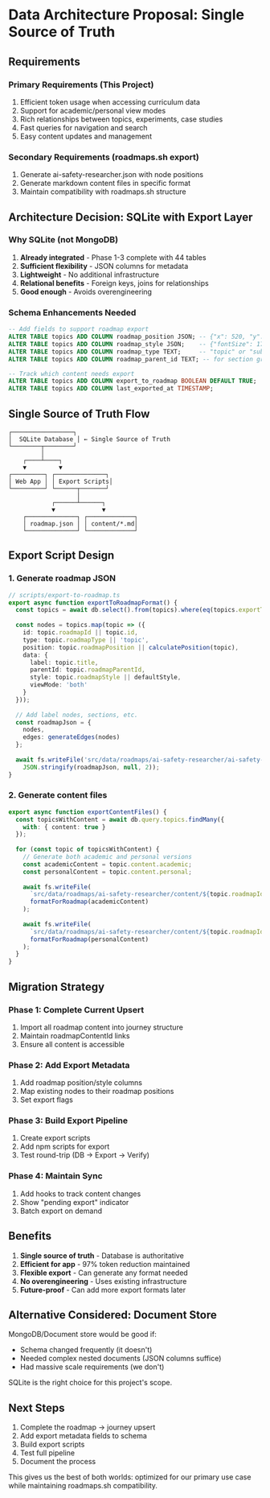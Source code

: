 # Data Architecture Proposal: Single Source of Truth

## Requirements

### Primary Requirements (This Project)
1. Efficient token usage when accessing curriculum data
2. Support for academic/personal view modes
3. Rich relationships between topics, experiments, case studies
4. Fast queries for navigation and search
5. Easy content updates and management

### Secondary Requirements (roadmaps.sh export)
1. Generate ai-safety-researcher.json with node positions
2. Generate markdown content files in specific format
3. Maintain compatibility with roadmaps.sh structure

## Architecture Decision: SQLite with Export Layer

### Why SQLite (not MongoDB)
1. **Already integrated** - Phase 1-3 complete with 44 tables
2. **Sufficient flexibility** - JSON columns for metadata
3. **Lightweight** - No additional infrastructure
4. **Relational benefits** - Foreign keys, joins for relationships
5. **Good enough** - Avoids overengineering

### Schema Enhancements Needed

```sql
-- Add fields to support roadmap export
ALTER TABLE topics ADD COLUMN roadmap_position JSON; -- {"x": 520, "y": 400}
ALTER TABLE topics ADD COLUMN roadmap_style JSON;    -- {"fontSize": 17, ...}
ALTER TABLE topics ADD COLUMN roadmap_type TEXT;     -- "topic" or "subtopic"
ALTER TABLE topics ADD COLUMN roadmap_parent_id TEXT; -- for section grouping

-- Track which content needs export
ALTER TABLE topics ADD COLUMN export_to_roadmap BOOLEAN DEFAULT TRUE;
ALTER TABLE topics ADD COLUMN last_exported_at TIMESTAMP;
```

## Single Source of Truth Flow

```
┌─────────────────┐
│  SQLite Database │ ← Single Source of Truth
└────────┬────────┘
         │
    ┌────┴────┐
    ▼         ▼
┌─────────┐ ┌──────────────┐
│ Web App │ │ Export Scripts│
└─────────┘ └──────┬───────┘
                   │
            ┌──────┴──────┐
            ▼             ▼
    ┌──────────────┐ ┌─────────────┐
    │ roadmap.json │ │ content/*.md│
    └──────────────┘ └─────────────┘
```

## Export Script Design

### 1. Generate roadmap JSON
```typescript
// scripts/export-to-roadmap.ts
export async function exportToRoadmapFormat() {
  const topics = await db.select().from(topics).where(eq(topics.exportToRoadmap, true));
  
  const nodes = topics.map(topic => ({
    id: topic.roadmapId || topic.id,
    type: topic.roadmapType || 'topic',
    position: topic.roadmapPosition || calculatePosition(topic),
    data: {
      label: topic.title,
      parentId: topic.roadmapParentId,
      style: topic.roadmapStyle || defaultStyle,
      viewMode: 'both'
    }
  }));
  
  // Add label nodes, sections, etc.
  const roadmapJson = {
    nodes,
    edges: generateEdges(nodes)
  };
  
  await fs.writeFile('src/data/roadmaps/ai-safety-researcher/ai-safety-researcher.json', 
    JSON.stringify(roadmapJson, null, 2));
}
```

### 2. Generate content files
```typescript
export async function exportContentFiles() {
  const topicsWithContent = await db.query.topics.findMany({
    with: { content: true }
  });
  
  for (const topic of topicsWithContent) {
    // Generate both academic and personal versions
    const academicContent = topic.content.academic;
    const personalContent = topic.content.personal;
    
    await fs.writeFile(
      `src/data/roadmaps/ai-safety-researcher/content/${topic.roadmapId}@${topic.roadmapId}-subtopic.md`,
      formatForRoadmap(academicContent)
    );
    
    await fs.writeFile(
      `src/data/roadmaps/ai-safety-researcher/content/${topic.roadmapId}@${topic.roadmapId}-subtopic.personal.md`,
      formatForRoadmap(personalContent)
    );
  }
}
```

## Migration Strategy

### Phase 1: Complete Current Upsert
1. Import all roadmap content into journey structure
2. Maintain roadmapContentId links
3. Ensure all content is accessible

### Phase 2: Add Export Metadata
1. Add roadmap position/style columns
2. Map existing nodes to their roadmap positions
3. Set export flags

### Phase 3: Build Export Pipeline
1. Create export scripts
2. Add npm scripts for export
3. Test round-trip (DB → Export → Verify)

### Phase 4: Maintain Sync
1. Add hooks to track content changes
2. Show "pending export" indicator
3. Batch export on demand

## Benefits

1. **Single source of truth** - Database is authoritative
2. **Efficient for app** - 97% token reduction maintained  
3. **Flexible export** - Can generate any format needed
4. **No overengineering** - Uses existing infrastructure
5. **Future-proof** - Can add more export formats later

## Alternative Considered: Document Store

MongoDB/Document store would be good if:
- Schema changed frequently (it doesn't)
- Needed complex nested documents (JSON columns suffice)
- Had massive scale requirements (we don't)

SQLite is the right choice for this project's scope.

## Next Steps

1. Complete the roadmap → journey upsert
2. Add export metadata fields to schema
3. Build export scripts
4. Test full pipeline
5. Document the process

This gives us the best of both worlds: optimized for our primary use case while maintaining roadmaps.sh compatibility.